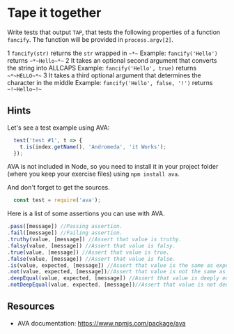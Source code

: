 # Tape it together

Write tests that output `TAP`, that tests the following properties of a function
`fancify`. The function will be provided in `process.argv[2]`.

1 `fancify(str)` returns the `str` wrapped in `~*~`
  Example: `fancify('Hello')` returns `~*~Hello~*~`
2 It takes an optional second argument that converts the string into ALLCAPS
  Example: `fancify('Hello', true)` returns `~*~HELLO~*~`
3 It takes a third optional argument that determines the character in the middle
  Example: `fancify('Hello', false, '!')` returns `~!~Hello~!~`

## Hints

Let's see a test example using AVA:

```js  
  test('test #1', t => {
    t.is(index.getName(), 'Andromeda', 'it Works');
  });
```
AVA is not included in Node, so you need to install it in your
project folder (where you keep your exercise files) using `npm install ava`.

And don't forget to get the sources.
```js
  const test = require('ava');
```

Here is a list of some assertions you can use with AVA. 

```js
.pass([message]) //Passing assertion.
.fail([message]) //Failing assertion.
.truthy(value, [message]) //Assert that value is truthy.
.falsy(value, [message]) //Assert that value is falsy.
.true(value, [message]) //Assert that value is true.
.false(value, [message]) //Assert that value is false.
.is(value, expected, [message]) //Assert that value is the same as expected. This is based on Object.is().
.not(value, expected, [message])//Assert that value is not the same as expected. This is based on Object.is().
.deepEqual(value, expected, [message]) //Assert that value is deeply equal to expected. See Concordance for details. Works with React elements and react-test-renderer.
.notDeepEqual(value, expected, [message])//Assert that value is not deeply equal to expected. The inverse of .deepEqual().
```

## Resources
- AVA documentation: https://www.npmjs.com/package/ava
